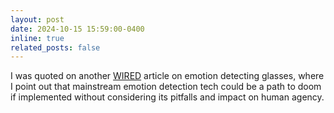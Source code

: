 ```yaml
---
layout: post
date: 2024-10-15 15:59:00-0400
inline: true
related_posts: false
---
```

I was quoted on another [WIRED](https://www.wired.com/story/emteq-smart-glasses-read-emotions-watch-what-you-eat/) article on emotion detecting glasses, where I point out that mainstream emotion detection tech could be a path to doom if implemented without considering its pitfalls and impact on human agency.